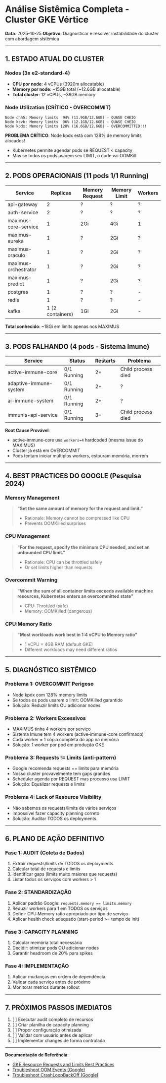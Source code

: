 # Análise Sistêmica Completa - Cluster GKE Vértice

**Data**: 2025-10-25
**Objetivo**: Diagnosticar e resolver instabilidade do cluster com abordagem sistêmica

---

## 1. ESTADO ATUAL DO CLUSTER

### Nodes (3x e2-standard-4)
- **CPU por node**: 4 vCPUs (3920m allocatable)
- **Memory por node**: ~15GB total (~12.6GB allocatable)
- **Total cluster**: 12 vCPUs, ~38GB memory

### Node Utilization (CRÍTICO - OVERCOMMIT)
```
Node chh5: Memory limits  94% (11.9GB/12.6GB) - QUASE CHEIO
Node kcvb: Memory limits  96% (12.1GB/12.6GB) - QUASE CHEIO
Node kpdx: Memory limits 128% (16.6GB/12.6GB) - OVERCOMMITTED!!!
```

**PROBLEMA CRÍTICO**: Node kpdx está com 128% de memory limits alocados!
- Kubernetes permite agendar pods se REQUEST < capacity
- Mas se todos os pods usarem seu LIMIT, o node vai OOMKill

---

## 2. PODS OPERACIONAIS (11 pods 1/1 Running)

| Service | Replicas | Memory Request | Memory Limit | Workers |
|---------|----------|----------------|--------------|---------|
| api-gateway | 2 | ? | ? | ? |
| auth-service | 2 | ? | ? | ? |
| maximus-core-service | 1 | 2Gi | 4Gi | 1 |
| maximus-eureka | 1 | ? | 2Gi | ? |
| maximus-oraculo | 1 | ? | 2Gi | ? |
| maximus-orchestrator | 1 | ? | 2Gi | ? |
| maximus-predict | 1 | ? | 2Gi | ? |
| postgres | 1 | ? | ? | - |
| redis | 1 | ? | ? | - |
| kafka | 1 (2 containers) | 1Gi | 2Gi | - |

**Total conhecido**: ~18Gi em limits apenas nos MAXIMUS

---

## 3. PODS FALHANDO (4 pods - Sistema Imune)

| Service | Status | Restarts | Problema |
|---------|--------|----------|----------|
| active-immune-core | 0/1 Running | 2+ | Child process died |
| adaptive-immune-system | 0/1 Running | 2+ | ? |
| ai-immune-system | 0/1 Running | 2+ | ? |
| immunis-api-service | 0/1 Running | 3+ | Child process died |

**Root Cause Provável**:
- active-immune-core usa `workers=4` hardcoded (mesma issue do MAXIMUS)
- Cluster já está em OVERCOMMIT
- Pods tentam iniciar múltiplos workers, estouram memória, morrem

---

## 4. BEST PRACTICES DO GOOGLE (Pesquisa 2024)

### Memory Management
> **"Set the same amount of memory for the request and limit."**
> - Rationale: Memory cannot be compressed like CPU
> - Prevents OOMKilled surprises

### CPU Management  
> **"For the request, specify the minimum CPU needed, and set an unbounded CPU limit."**
> - Rationale: CPU can be throttled safely
> - Or set limits higher than requests

### Overcommit Warning
> **"When the sum of all container limits exceeds available machine resources, Kubernetes enters an overcommitted state"**
> - CPU: Throttled (safe)
> - Memory: OOMKilled (dangerous)

### CPU:Memory Ratio
> **"Most workloads work best in 1:4 vCPU to Memory ratio"**
> - 1 vCPU = 4GB RAM (default GKE)
> - Different workloads may need different ratios

---

## 5. DIAGNÓSTICO SISTÊMICO

### Problema 1: OVERCOMMIT Perigoso
- Node kpdx com 128% memory limits
- Se todos os pods usarem o limit: OOMKilled garantido
- Solução: Reduzir limits OU adicionar nodes

### Problema 2: Workers Excessivos
- MAXIMUS tinha 4 workers por serviço
- Sistema Imune tem 4 workers (active-immune-core confirmado)
- Cada worker = 1 cópia completa do app na memória
- Solução: 1 worker por pod em produção GKE

### Problema 3: Requests != Limits (anti-pattern)
- Google recomenda requests == limits para memória
- Nosso cluster provavelmente tem gaps grandes
- Scheduler agenda por REQUEST mas processo usa LIMIT
- Solução: Equalizar requests e limits

### Problema 4: Lack of Resource Visibility
- Não sabemos os requests/limits de vários serviços
- Impossível fazer capacity planning correto
- Solução: Auditar TODOS os deployments

---

## 6. PLANO DE AÇÃO DEFINITIVO

### Fase 1: AUDIT (Coleta de Dados)
1. Extrair requests/limits de TODOS os deployments
2. Calcular total de requests e limits
3. Identificar gaps (limits muito maiores que requests)
4. Listar todos os serviços com workers > 1

### Fase 2: STANDARDIZAÇÃO
1. Aplicar padrão Google: `requests.memory == limits.memory`
2. Reduzir workers para 1 em TODOS os serviços
3. Definir CPU:Memory ratio apropriado por tipo de serviço
4. Aplicar health check adequado (start-period >= tempo de init)

### Fase 3: CAPACITY PLANNING
1. Calcular memória total necessária
2. Decidir: otimizar pods OU adicionar nodes
3. Garantir headroom de 20% para spikes

### Fase 4: IMPLEMENTAÇÃO
1. Aplicar mudanças em ordem de dependência
2. Validar cada serviço antes de próximo
3. Monitorar metrics durante rollout

---

## 7. PRÓXIMOS PASSOS IMEDIATOS

1. [ ] Executar audit completo de recursos
2. [ ] Criar planilha de capacity planning
3. [ ] Propor configuração otimizada
4. [ ] Validar com usuário antes de aplicar
5. [ ] Implementar changes de forma controlada

---

**Documentação de Referência**:
- [GKE Resource Requests and Limits Best Practices](https://cloud.google.com/blog/products/containers-kubernetes/kubernetes-best-practices-resource-requests-and-limits)
- [Troubleshoot OOM Events (Google)](https://cloud.google.com/kubernetes-engine/docs/troubleshooting/oom-events)
- [Troubleshoot CrashLoopBackOff (Google)](https://cloud.google.com/kubernetes-engine/docs/troubleshooting/crashloopbackoff-events)
